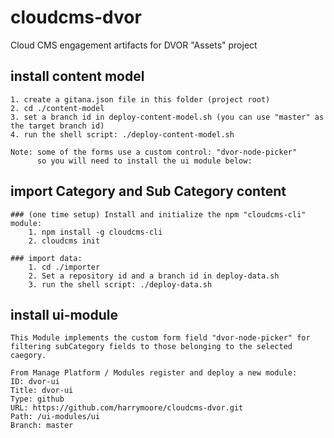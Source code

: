 # cloudcms-dvor
Cloud CMS engagement artifacts for DVOR "Assets" project

## install content model
    1. create a gitana.json file in this folder (project root)
    2. cd ./content-model
    3. set a branch id in deploy-content-model.sh (you can use "master" as the target branch id)
    4. run the shell script: ./deploy-content-model.sh

    Note: some of the forms use a custom control: "dvor-node-picker"
          so you will need to install the ui module below:

## import Category and Sub Category content

    ### (one time setup) Install and initialize the npm "cloudcms-cli" module:
        1. npm install -g cloudcms-cli
        2. cloudcms init

    ### import data:
        1. cd ./importer
        2. Set a repository id and a branch id in deploy-data.sh
        3. run the shell script: ./deploy-data.sh

## install ui-module
    This Module implements the custom form field "dvor-node-picker" for filtering subCategory fields to those belonging to the selected caegory.

    From Manage Platform / Modules register and deploy a new module:
    ID: dvor-ui
    Title: dvor-ui
    Type: github
    URL: https://github.com/harrymoore/cloudcms-dvor.git
    Path: /ui-modules/ui
    Branch: master
